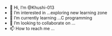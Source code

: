 - 👋 Hi, I’m @Khushi-013
- 👀 I’m interested in ...exploring new learning zone
- 🌱 I’m currently learning ...C programming
- 💞️ I’m looking to collaborate on ...
- 📫 How to reach me ...

<!---
Khushi-013/Khushi-013 is a ✨ special ✨ repository because its `README.md` (this file) appears on your GitHub profile.
You can click the Preview link to take a look at your changes.
--->
